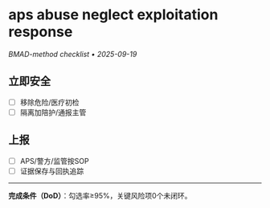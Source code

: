 # aps abuse neglect exploitation response

_BMAD-method checklist • 2025-09-19_

## 立即安全

- [ ] 移除危险/医疗初检
- [ ] 隔离加陪护/通报主管

## 上报

- [ ] APS/警方/监管按SOP
- [ ] 证据保存与回执追踪

---

**完成条件（DoD）**：勾选率≥95%，关键风险项0个未闭环。
